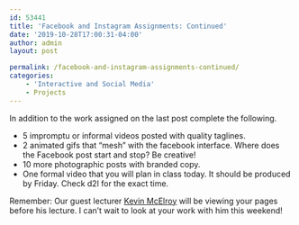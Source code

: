 ```yaml
---
id: 53441
title: 'Facebook and Instagram Assignments: Continued'
date: '2019-10-28T17:00:31-04:00'
author: admin
layout: post

permalink: /facebook-and-instagram-assignments-continued/
categories:
    - 'Interactive and Social Media'
    - Projects
---
```


In addition to the work assigned on the last post complete the following.

- 5 impromptu or informal videos posted with quality taglines.
- 2 animated gifs that “mesh” with the facebook interface. Where does the Facebook post start and stop? Be creative!
- 10 more photographic posts with branded copy.
- One formal video that you will plan in class today. It should be produced by Friday. Check d2l for the exact time.

Remember: Our guest lecturer [Kevin McElroy](https://www.kevinmcelroy.com/) will be viewing your pages before his lecture. I can’t wait to look at your work with him this weekend!